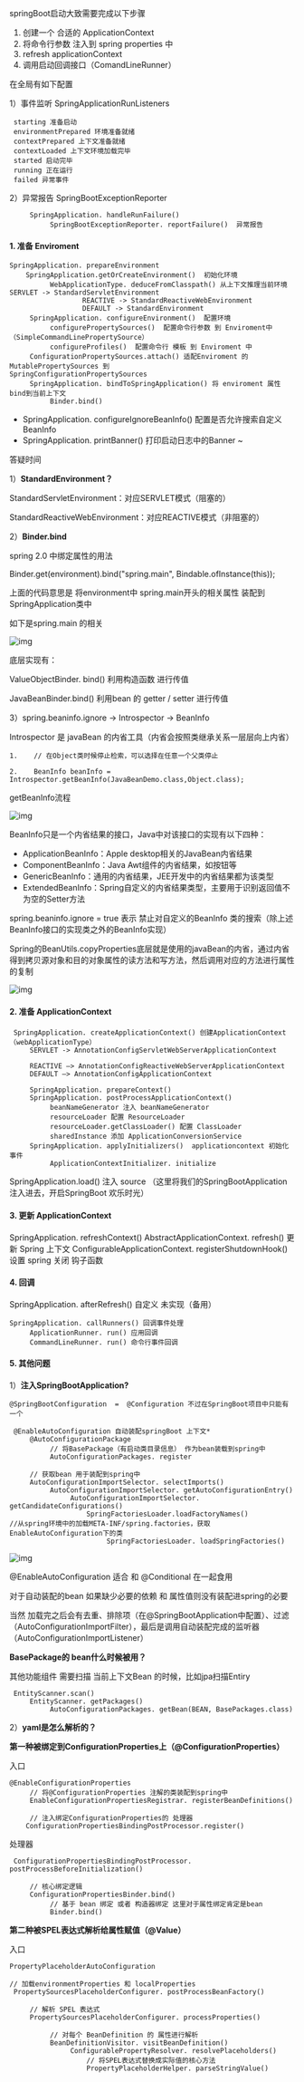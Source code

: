 

springBoot启动大致需要完成以下步骤

1. 创建一个 合适的 ApplicationContext
2. 将命令行参数 注入到 spring properties 中
3. refresh applicationContext
4. 调用启动回调接口（ComandLineRunner）



在全局有如下配置

1）事件监听 SpringApplicationRunListeners

```
 starting 准备启动
 environmentPrepared 环境准备就绪
 contextPrepared 上下文准备就绪
 contextLoaded 上下文环境加载完毕
 started 启动完毕 
 running 正在运行
 failed 异常事件
```



2）异常报告 SpringBootExceptionReporter

```
     SpringApplication. handleRunFailure()
          SpringBootExceptionReporter. reportFailure()  异常报告
```



#### 1. 准备 Enviroment

```
SpringApplication. prepareEnvironment
    SpringApplication.getOrCreateEnvironment()  初始化环境
          WebApplicationType. deduceFromClasspath() 从上下文推理当前环境                         SERVLET -> StandardServletEnvironment
                  REACTIVE -> StandardReactiveWebEnvironment
                  DEFAULT -> StandardEnvironment
     SpringApplication. configureEnvironment()  配置环境
          configurePropertySources()  配置命令行参数 到 Enviroment中                                                 （SimpleCommandLinePropertySource）
          configureProfiles()  配置命令行 模板 到 Enviroment 中
     ConfigurationPropertySources.attach() 适配Enviroment 的MutablePropertySources 到                                         SpringConfigurationPropertySources
     SpringApplication. bindToSpringApplication() 将 enviroment 属性 bind到当前上下文
          Binder.bind()
```

- SpringApplication. configureIgnoreBeanInfo() 配置是否允许搜索自定义BeanInfo
- SpringApplication. printBanner() 打印启动日志中的Banner ~



答疑时间

1）**StandardEnvironment？**



StandardServletEnvironment：对应SERVLET模式（阻塞的）

StandardReactiveWebEnvironment：对应REACTIVE模式（非阻塞的）



2）**Binder.bind**

spring 2.0 中绑定属性的用法

Binder.get(environment).bind("spring.main", Bindable.ofInstance(this));



上面的代码意思是 将environment中 spring.main开头的相关属性 装配到 SpringApplication类中



如下是spring.main 的相关

![img](http://pcc.huitogo.club/77f118b3124f6e90bad4a2c9e37257b3)



底层实现有：

ValueObjectBinder. bind() 利用构造函数 进行传值

JavaBeanBinder.bind() 利用bean 的 getter / setter 进行传值



3）spring.beaninfo.ignore -> Introspector -> BeanInfo

Introspector 是 javaBean 的内省工具（内省会按照类继承关系一层层向上内省）

```
1.    // 在Object类时候停止检索，可以选择在任意一个父类停止 

2.    BeanInfo beanInfo = Introspector.getBeanInfo(JavaBeanDemo.class,Object.class); 
```



getBeanInfo流程

![img](http://pcc.huitogo.club/da87413fd178a7d30347e014ed7bc111)



BeanInfo只是一个内省结果的接口，Java中对该接口的实现有以下四种：

-  ApplicationBeanInfo：Apple desktop相关的JavaBean内省结果
-  ComponentBeanInfo：Java Awt组件的内省结果，如按钮等
-  GenericBeanInfo：通用的内省结果，JEE开发中的内省结果都为该类型
-  ExtendedBeanInfo：Spring自定义的内省结果类型，主要用于识别返回值不为空的Setter方法



spring.beaninfo.ignore = true 表示 禁止对自定义的BeanInfo 类的搜索（除上述BeanInfo接口的实现类之外的BeanInfo实现）

Spring的BeanUtils.copyProperties底层就是使用的javaBean的内省，通过内省得到拷贝源对象和目的对象属性的读方法和写方法，然后调用对应的方法进行属性的复制

![img](http://pcc.huitogo.club/1e7e34ca56d6acbcd7bcfbc02aade958)



#### 2. 准备 ApplicationContext

```
 SpringApplication. createApplicationContext() 创建ApplicationContext （webApplicationType）
     SERVLET -> AnnotationConfigServletWebServerApplicationContext

     REACTIVE –> AnnotationConfigReactiveWebServerApplicationContext
     DEFAULT –> AnnotationConfigApplicationContext
	 
	 SpringApplication. prepareContext() 
     SpringApplication. postProcessApplicationContext()
          beanNameGenerator 注入 beanNameGenerator
          resourceLoader 配置 ResourceLoader
          resourceLoader.getClassLoader() 配置 ClassLoader
          sharedInstance 添加 ApplicationConversionService
     SpringApplication. applyInitializers()  applicationcontext 初始化事件
          ApplicationContextInitializer. initialize
```

SpringApplication.load() 注入 source （这里将我们的SpringBootApplication注入进去，开启SpringBoot 欢乐时光）



#### 3. 更新 ApplicationContext

SpringApplication. refreshContext() AbstractApplicationContext. refresh() 更新 Spring 上下文 ConfigurableApplicationContext. registerShutdownHook() 设置 spring 关闭 钩子函数





#### 4. 回调

SpringApplication. afterRefresh() 自定义 未实现（备用）

```
SpringApplication. callRunners() 回调事件处理
     ApplicationRunner. run() 应用回调
     CommandLineRunner. run() 命令行事件回调
```



#### 5. 其他问题

1）**注入SpringBootApplication?**

```
@SpringBootConfiguration  =  @Configuration 不过在SpringBoot项目中只能有一个
 
 @EnableAutoConfiguration 自动装配springBoot 上下文*
     @AutoConfigurationPackage 
          // 将BasePackage（有启动类目录信息） 作为bean装载到spring中
          AutoConfigurationPackages. register

     // 获取bean 用于装配到spring中
     AutoConfigurationImportSelector. selectImports()  
          AutoConfigurationImportSelector. getAutoConfigurationEntry() 
               AutoConfigurationImportSelector. getCandidateConfigurations()
                   SpringFactoriesLoader.loadFactoryNames()                           //从spring环境中的加载META-INF/spring.factories，获取EnableAutoConfiguration下的类
                        SpringFactoriesLoader. loadSpringFactories()
```

![img](http://pcc.huitogo.club/8140542aa852198755f97b104f0e99e5)



@EnableAutoConfiguration 适合 和 @Conditional 在一起食用

对于自动装配的bean 如果缺少必要的依赖 和 属性值则没有装配进spring的必要



当然 加载完之后会有去重、排除项（在@SpringBootApplication中配置）、过滤（AutoConfigurationImportFilter），最后是调用自动装配完成的监听器（AutoConfigurationImportListener）



**BasePackage的 bean什么时候被用？**

其他功能组件 需要扫描 当前上下文Bean 的时候，比如jpa扫描Entiry

```
 EntityScanner.scan()
     EntityScanner. getPackages()
          AutoConfigurationPackages. getBean(BEAN, BasePackages.class)
```



2）**yaml是怎么解析的？**

**第一种被绑定到ConfigurationProperties上（@ConfigurationProperties）**

入口

```
@EnableConfigurationProperties 
     // 将@ConfigurationProperties 注解的类装配到spring中 
     EnableConfigurationPropertiesRegistrar. registerBeanDefinitions() 

     // 注入绑定ConfigurationProperties的 处理器
    ConfigurationPropertiesBindingPostProcessor.register()
```



处理器

```
 ConfigurationPropertiesBindingPostProcessor. postProcessBeforeInitialization()

     // 核心绑定逻辑
     ConfigurationPropertiesBinder.bind()
          // 基于 bean 绑定 或者 构造器绑定 这里对于属性绑定肯定是bean
          Binder.bind() 
```



**第二种被SPEL表达式解析给属性赋值（@Value）**

入口

```
PropertyPlaceholderAutoConfiguration

// 加载environmentProperties 和 localProperties
 PropertySourcesPlaceholderConfigurer. postProcessBeanFactory()

     // 解析 SPEL 表达式
     PropertySourcesPlaceholderConfigurer. processProperties()

          // 对每个 BeanDefinition 的 属性进行解析
          BeanDefinitionVisitor. visitBeanDefinition()
               ConfigurablePropertyResolver. resolvePlaceholders()
                   // 将SPEL表达式替换成实际值的核心方法
                   PropertyPlaceholderHelper. parseStringValue() 
```